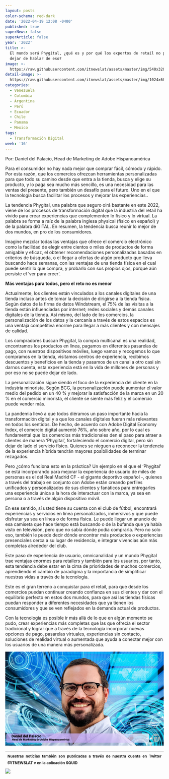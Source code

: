```yaml
---
layout: posts
color-schema: red-dark
date: '2022-04-19 12:08 -0400'
published: true
superNews: false
superArticle: false
year: '2022'
title: >-
  El mundo será Phygital, ¿qué es y por qué los expertos de retail no pueden
  dejar de hablar de eso?
image: >-
  https://raw.githubusercontent.com/itnewslat/assets/master/img/540x320/Daniel-del-Palacio-p.jpg
detail-image: >-
  https://raw.githubusercontent.com/itnewslat/assets/master/img/1024x680/Daniel-del-Palacio-g.jpg
categories:
  - Venezuela
  - Colombia
  - Argentina
  - Perú
  - Ecuador
  - Chile
  - Panama
  - Mexico
tags:
  - Transformación Digital
week: '16'
---
```

Por: Daniel del Palacio, Head de Marketing de Adobe Hispanoamérica

Para el consumidor no hay nada mejor que comprar fácil, cómodo y rápido. Por esta razón, que los comercios ofrezcan herramientas personalizadas para que todo su camino desde que entra a la tienda, busca y elige su producto, y lo paga sea mucho más sencillo, es una necesidad para las ventas del presente, pero también un desafío para el futuro. Uno en el que la tecnología busca facilitar los procesos y mejorar las experiencias.. 

La tendencia Phygital, una palabra que seguro oirá bastante en este 2022, viene de los procesos de transformación digital que la industria del retail ha vivido para crear experiencias que complementen lo físico y lo virtual. La palabra se forma a raíz de  la palabra inglesa physical (físico en español) y de la palabra diGITAL. En resumen, la tendencia busca reunir lo mejor de dos mundos, en pro de los consumidores. 

Imagine mezclar todas las ventajas que ofrece el comercio electrónico como la facilidad de elegir entre cientos o miles de productos de forma amigable y eficaz, el obtener recomendaciones personalizadas basadas en criterios de búsqueda, o el llegar a ofertas de algún producto que lleva buscando hace semanas, con las ventajas de una tienda física en el cual puede sentir lo que compra,  y probarlo con sus propios ojos, porque aún persiste el ‘ver para creer’. 

**Más ventajas para todos, pero el reto no es menor**

Actualmente, los clientes están vinculados a los canales digitales de una tienda incluso antes de tomar la decisión de dirigirse a la tienda física. Según datos de la firma de datos Windstream, el 75% de las visitas a la tienda están influenciadas por internet; redes sociales y demás canales digitales de la tienda. Así mismo, del lado de los comercios, la personalización de los datos y la cercanía a través de estos espacios es una ventaja competitiva enorme para llegar a más clientes y con mensajes de calidad. 

Los compradores buscan Phygital, la compra multicanal es una realidad, encontramos los productos en línea, pagamos en diferentes pasarelas de pago, con  nuestros dispositivos móviles, luego vamos y recogemos lo que compramos en la tienda, visitamos centros de experiencia, recibimos descuentos y beneficios en la tienda y pasamos de un canal a otro casi sin darnos cuenta, esta experiencia está en la vida de millones de personas y por eso no se puede dejar de lado.

La personalización sigue siendo el foco de la experiencia del cliente en la industria minorista. Según BCG, la personalización puede aumentar el valor medio del pedido en un 40 % y mejorar la satisfacción de la marca en un 20 % en el comercio minorista, el cliente se siente más feliz y el comercio puede vender más.

La pandemia llevó a que todos diéramos un paso importante hacia la transformación digital y a que los canales digitales fueran más relevantes en todos los sentidos. De hecho, de acuerdo con Adobe Digital Economy Index, el comercio digital aumentó 76%, año sobre año, por lo cual es fundamental que los comercios más tradicionales den el paso para atraer a clientes de manera ‘Phygital’, fortaleciendo el comercio digital, pero sin dejar de lado el servicio físico. Quienes se nieguen a reconocer la tendencia de la experiencia híbrida tendrán mayores posibilidades de terminar rezagados. 

Pero ¿cómo funciona esto en la práctica? Un ejemplo en el que el ‘Phygital’ se está incorporando para mejorar la experiencia de usuario de miles de personas es el del Real Madrid CF - el gigante deportivo español -, quienes a través del trabajo en conjunto con Adobe están creando perfiles unificados y personalizados de sus clientes y fanáticos para entregarles una experiencia única a la hora de interactuar con la marca, ya sea en persona o a través de algún dispositivo móvil.

En ese sentido, sí usted tiene su cuenta con el club de fútbol, encontrará experiencias y servicios en línea personalizados, inmersivos y que puede disfrutar ya sea en línea o de forma física. Le puede llegar un anuncio de esa camiseta que hace tiempo está buscando o de la bufanda que ya había visto en televisión, pero que no sabía dónde podía comprarla. Pero no solo eso, también le puede decir dónde encontrar más productos o experiencias presenciales cerca a su lugar de residencia, e integrar vivencias aún más completas alrededor del club.

Este paso de experiencia de usuario, omnicanalidad y un mundo Phygital trae ventajas enormes para retailers y también para los usuarios, por tanto, esta tendencia debe estar en la cima de prioridades de muchos comercios, aprendiendo el cambio de paradigma y la importancia de simplificar nuestras vidas a través de la tecnología.

Este es el gran terreno a conquistar para el retail, para que desde los comercios puedan continuar creando confianza en sus clientes y dar con el equilibrio perfecto en estos dos mundos, para que así las tiendas físicas puedan responder a diferentes necesidades que ya tienen los consumidores y que se ven reflejados en la demanda actual de productos.

Con la tecnología es posible ir más allá de lo que en algún momento se pudo, crear experiencias más completas que las que ofrecía el sector tradicional y lograr que a través de la tecnología incorporar nuevas opciones de pago, pasarelas virtuales, experiencias sin contacto, soluciones de realidad virtual o aumentada que ayuda a conectar mejor con los usuarios de una manera más personalizada.

![](https://raw.githubusercontent.com/itnewslat/assets/master/img/540x320/Daniel-del-Palacio-p.jpg)

<table style="height: 42px;" width="569">
<tbody>
<tr>
<td style="text-align: justify;"><sub><strong>Nuestras noticias también son publicadas a través de nuestra cuenta en Twitter <a href="https://twitter.com/itnewslat?lang=es">@ITNEWSLAT</a> y en la aplicación <a href="https://squidapp.co/en/">SQUID</a></strong></sub></td>
</tr>
</tbody>
</table>

<img src="https://tracker.metricool.com/c3po.jpg?hash=56f88a41e39ab42c063cc51676587a04"/>


